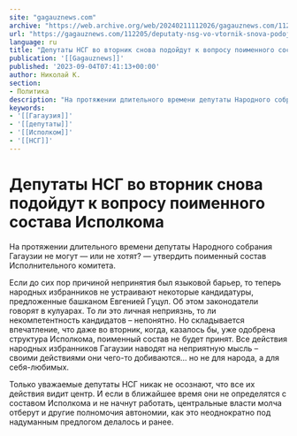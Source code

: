 ```yaml
---
site: "gagauznews.com"
archive: "https://web.archive.org/web/20240211112026/gagauznews.com/112205/deputaty-nsg-vo-vtornik-snova-podojdut-k-voprosu-poimennogo-sostava-ispolkoma.html"
url: "https://gagauznews.com/112205/deputaty-nsg-vo-vtornik-snova-podojdut-k-voprosu-poimennogo-sostava-ispolkoma.html"
language: ru
title: "Депутаты НСГ во вторник снова подойдут к вопросу поименного состава Исполкома"
publication: '[[Gagauznews]]'
published: '2023-09-04T07:41:13+00:00'
author: Николай К.
section:
- Политика
description: "На протяжении длительного времени депутаты Народного собрания Гагаузии не могут — или не хотят? — утвердить поименный состав Исполнительного комитета. Если до сих пор причиной непринятия был языковой барьер, то теперь народных избранников не устраивают некоторые кандидатуры, предложенные башканом Евгенией Гуцул. Об этом законодатели говорят в кулуарах. То ли это личная неприязнь, то ли некомпетентность кандидатов – непонятно. Но складывается впечатление, что даже во вторник, когда, казалось бы, уже одобрена структура Исполкома, поименный состав не будет принят. Все действия народных избранников Гагаузии наводят на неприятную мысль – своими действиями они чего-то добиваются… но не для народа, а для себя-любимых. Только […]"
keywords:
- '[[Гагаузия]]'
- '[[депутаты]]'
- '[[Исполком]]'
- '[[НСГ]]'
---
```


# Депутаты НСГ во вторник снова подойдут к вопросу поименного состава Исполкома

На протяжении длительного времени депутаты Народного собрания Гагаузии не могут — или не хотят? — утвердить поименный состав Исполнительного комитета.

Если до сих пор причиной непринятия был языковой барьер, то теперь народных избранников не устраивают некоторые кандидатуры, предложенные башканом Евгенией Гуцул. Об этом законодатели говорят в кулуарах. То ли это личная неприязнь, то ли некомпетентность кандидатов – непонятно. Но складывается впечатление, что даже во вторник, когда, казалось бы, уже одобрена структура Исполкома, поименный состав не будет принят. Все действия народных избранников Гагаузии наводят на неприятную мысль – своими действиями они чего-то добиваются… но не для народа, а для себя-любимых.

Только уважаемые депутаты НСГ никак не осознают, что все их действия видит центр. И если в ближайшее время они не определятся с составом Исполкома и не начнут работать, центральные власти молча отберут и другие полномочия автономии, как это неоднократно под надуманным предлогом делалось и ранее.